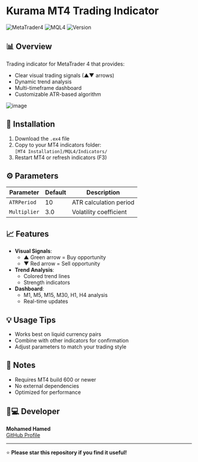 # Kurama MT4 Trading Indicator

![MetaTrader4](https://img.shields.io/badge/Platform-MetaTrader_4-0055AA) 
![MQL4](https://img.shields.io/badge/Language-MQL4-00AA00) 
![Version](https://img.shields.io/badge/Version-1.0-blue)

## 📊 Overview
Trading indicator for MetaTrader 4 that provides:
- Clear visual trading signals (▲▼ arrows)
- Dynamic trend analysis
- Multi-timeframe dashboard
- Customizable ATR-based algorithm

![image](https://github.com/user-attachments/assets/8486f463-b189-40ea-93a9-32a1a6d1df41)


## 🚀 Installation
1. Download the `.ex4` file
2. Copy to your MT4 indicators folder:  
   `[MT4 Installation]/MQL4/Indicators/`
3. Restart MT4 or refresh indicators (F3)

## ⚙ Parameters
| Parameter | Default | Description |
|-----------|---------|-------------|
| `ATRPeriod` | 10 | ATR calculation period |
| `Multiplier` | 3.0 | Volatility coefficient |

## 📈 Features
- **Visual Signals**:
  - ▲ Green arrow = Buy opportunity
  - ▼ Red arrow = Sell opportunity
- **Trend Analysis**:
  - Colored trend lines
  - Strength indicators
- **Dashboard**:
  - M1, M5, M15, M30, H1, H4 analysis
  - Real-time updates

## 💡 Usage Tips
- Works best on liquid currency pairs
- Combine with other indicators for confirmation
- Adjust parameters to match your trading style

## 📝 Notes
- Requires MT4 build 600 or newer
- No external dependencies
- Optimized for performance

## 👨💻 Developer
**Mohamed Hamed**  
[GitHub Profile](https://github.com/Kurama-90)

---

⭐ **Please star this repository if you find it useful!**

